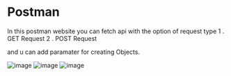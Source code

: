 # Postman
 In this postman website
 you can fetch api with the option 
 of request type 
 1 . GET Request
 2 . POST Request
 
and u can add paramater for creating Objects. 

![image](https://user-images.githubusercontent.com/71975211/119265787-60cd7980-bc01-11eb-8dd5-b7be61ba55fd.png)
![image](https://user-images.githubusercontent.com/71975211/119265842-b3a73100-bc01-11eb-93a6-f63fd04ffb62.png)
![image](https://user-images.githubusercontent.com/71975211/119266568-c1aa8100-bc04-11eb-98a8-779a846f919c.png)
